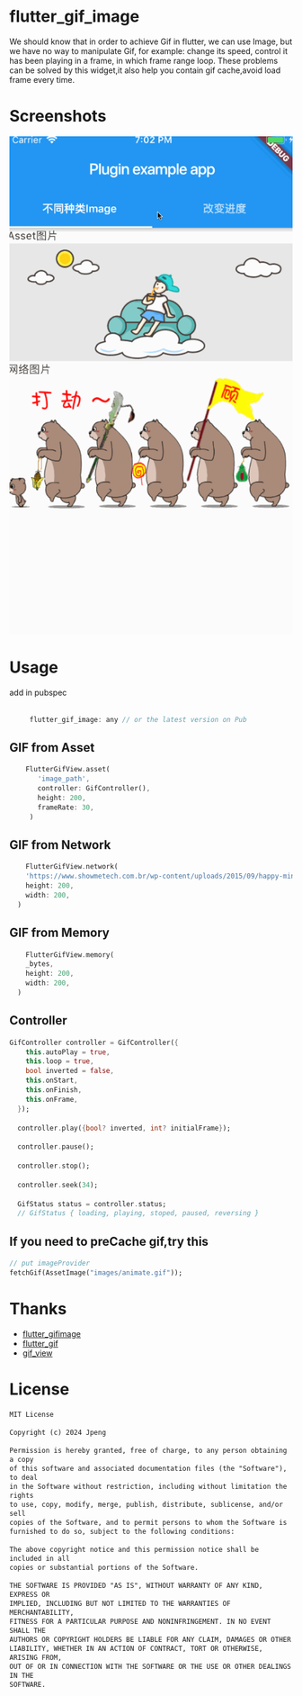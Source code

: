 # flutter_gif_image

We should know that in order to achieve Gif in flutter, we can use Image, but we have no way to manipulate Gif, for example: change its speed, control it has been playing in a frame,
in which frame range loop. These problems can be solved by this widget,it also help you contain gif cache,avoid load frame every time.

# Screenshots

![](arts/gif.gif)

# Usage

add in pubspec

```dart

     flutter_gif_image: any // or the latest version on Pub

```

## GIF from Asset

```dart
    FlutterGifView.asset(
       'image_path',
       controller: GifController(),
       height: 200,
       frameRate: 30,
     )

```

## GIF from Network

```dart
    FlutterGifView.network(
    'https://www.showmetech.com.br/wp-content/uploads/2015/09/happy-minion-gif.gif',
    height: 200,
    width: 200,
  )

```

## GIF from Memory

```dart
    FlutterGifView.memory(
    _bytes,
    height: 200,
    width: 200,
  )

```

## Controller

```dart
GifController controller = GifController({
    this.autoPlay = true,
    this.loop = true,
    bool inverted = false,
    this.onStart,
    this.onFinish,
    this.onFrame,
  });

  controller.play({bool? inverted, int? initialFrame});

  controller.pause();

  controller.stop();

  controller.seek(34);

  GifStatus status = controller.status;
  // GifStatus { loading, playing, stoped, paused, reversing }

```

## If you need to preCache gif,try this

```dart
// put imageProvider
fetchGif(AssetImage("images/animate.gif"));

```

# Thanks

- [flutter_gifimage](https://github.com/peng8350/flutter_gifimage)
- [flutter_gif](https://github.com/saytoonz/flutter_gif)
- [gif_view](https://github.com/RafaelBarbosatec/gif_view)

# License

```
MIT License

Copyright (c) 2024 Jpeng

Permission is hereby granted, free of charge, to any person obtaining a copy
of this software and associated documentation files (the "Software"), to deal
in the Software without restriction, including without limitation the rights
to use, copy, modify, merge, publish, distribute, sublicense, and/or sell
copies of the Software, and to permit persons to whom the Software is
furnished to do so, subject to the following conditions:

The above copyright notice and this permission notice shall be included in all
copies or substantial portions of the Software.

THE SOFTWARE IS PROVIDED "AS IS", WITHOUT WARRANTY OF ANY KIND, EXPRESS OR
IMPLIED, INCLUDING BUT NOT LIMITED TO THE WARRANTIES OF MERCHANTABILITY,
FITNESS FOR A PARTICULAR PURPOSE AND NONINFRINGEMENT. IN NO EVENT SHALL THE
AUTHORS OR COPYRIGHT HOLDERS BE LIABLE FOR ANY CLAIM, DAMAGES OR OTHER
LIABILITY, WHETHER IN AN ACTION OF CONTRACT, TORT OR OTHERWISE, ARISING FROM,
OUT OF OR IN CONNECTION WITH THE SOFTWARE OR THE USE OR OTHER DEALINGS IN THE
SOFTWARE.

```
